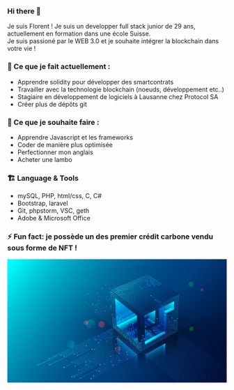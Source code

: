 ### Hi there 👋

Je suis Florent ! Je suis un developper full stack junior de 29 ans, actuellement en formation dans une école Suisse. <br>
Je suis passioné par le WEB 3.0 et je souhaite intégrer la blockchain dans votre vie !

### 🔭 Ce que je fait actuellement :

- Apprendre solidity pour développer des smartcontrats
- Travailler avec la technologie blockchain (noeuds, développement etc..)
- Stagiaire en développement de logiciels à Lausanne chez Protocol SA
- Créer plus de dépôts git

### 🌱 Ce que je souhaite faire :

- Apprendre Javascript et les frameworks
- Coder de manière plus optimisée
- Perfectionner mon anglais
- Acheter une lambo

### 🏗️ Language & Tools

- mySQL, PHP, html/css, C, C#
- Bootstrap, laravel
- Git, phpstorm, VSC, geth
- Adobe & Microsoft Office

### ⚡ Fun fact: je possède un des premier crédit carbone vendu sous forme de NFT !

![Photo banner](https://raw.githubusercontent.com/WitaminF/WitaminF/main/IMG/bannerprofile.jpg)
